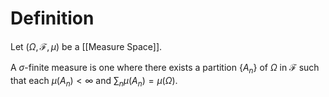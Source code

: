 # Definition

Let $(\Omega, \mathcal{F}, \mu)$ be a [[Measure Space]]. 

A $\sigma$-finite measure is one where there exists a partition $\left\{ A_{n} \right\}$ of $\Omega$ in $\mathcal{F}$ such that each $\mu(A_{n}) < \infty$ and $\sum_{n} \mu(A_{n}) = \mu(\Omega)$.